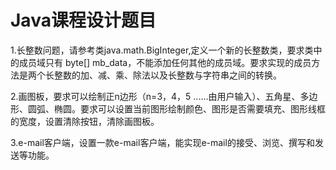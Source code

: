 # Java课程设计题目
 
1.长整数问题，请参考类java.math.BigInteger,定义一个新的长整数类，要求类中的成员域只有 byte[] mb_data，不能添加任何其他的成员域。要求实现的成员方法是两个长整数的加、减、乘、除法以及长整数与字符串之间的转换。

2.画图板，要求可以绘制正n边形（n=3，4，5 ......由用户输入）、五角星、多边形、圆弧、椭圆。要求可以设置当前图形绘制颜色、图形是否需要填充、图形线框的宽度，设置清除按钮，清除画图板。

3.e-mail客户端，设置一款e-mail客户端，能实现e-mail的接受、浏览、撰写和发送等功能。
